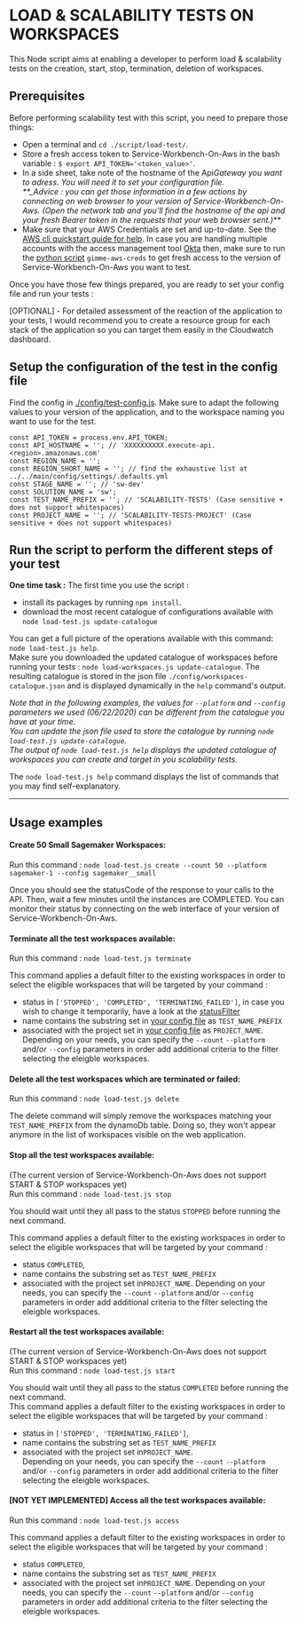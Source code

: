 # LOAD & SCALABILITY TESTS ON WORKSPACES

This Node script aims at enabling a developer to perform load & scalability tests on the creation, start, stop, termination, deletion of workspaces.

## Prerequisites

Before performing scalability test with this script, you need to prepare those things:

- Open a terminal and `cd ./script/load-test/`.
- Store a fresh access token to Service-Workbench-On-Aws in the bash variable : `$ export API_TOKEN='<token_value>'`.
- In a side sheet, take note of the hostname of the Api*Gateway you want to adress. You will need it to set your configuration file.  
  \*\*\_Advice : you can get those information in a few actions by connecting on web browser to your version of Service-Workbench-On-Aws. (Open the network tab and you'll find the hostname of the api and your fresh Bearer token in the requests that your web browser sent.)*\*\*
- Make sure that your AWS Credentials are set and up-to-date. See the [AWS cli quickstart guide for help](https://docs.aws.amazon.com/cli/latest/userguide/cli-configure-quickstart.html). In case you are handling multiple accounts with the access management tool [Okta](https://www.okta.com) then, make sure to run the [python script](https://github.com/Nike-Inc/gimme-aws-creds) `gimme-aws-creds` to get fresh access to the version of Service-Workbench-On-Aws you want to test.

Once you have those few things prepared, you are ready to set your config file and run your tests :

[OPTIONAL] - For detailed assessment of the reaction of the application to your tests, I would recommend you to create a resource group for each stack of the application so you can target them easily in the Cloudwatch dashboard.

## Setup the configuration of the test in the config file

Find the config in [./config/test-config.js](./config/test-config.js).
Make sure to adapt the following values to your version of the application, and to the workspace naming you want to use for the test.

```
const API_TOKEN = process.env.API_TOKEN;
const API_HOSTNAME = ''; // 'XXXXXXXXXX.execute-api.<region>.amazonaws.com'
const REGION_NAME = '';
const REGION_SHORT_NAME = ''; // find the exhaustive list at ../../main/config/settings/.defaults.yml
const STAGE_NAME = ''; // 'sw-dev'
const SOLUTION_NAME = 'sw';
const TEST_NAME_PREFIX = ''; // 'SCALABILITY-TESTS' (Case sensitive + does not support whitespaces)
const PROJECT_NAME = ''; // 'SCALABILITY-TESTS-PROJECT' (Case sensitive + does not support whitespaces)
```

## Run the script to perform the different steps of your test

**One time task :**
The first time you use the script :

- install its packages by running `npm install`.
- download the most recent catalogue of configurations available with `node load-test.js update-catalogue`

You can get a full picture of the operations available with this command: `node load-test.js help`.  
Make sure you downloaded the updated catalogue of workspaces before running your tests : `node load-workspaces.js update-catalogue`.
The resulting catalogue is stored in the json file `./config/workspaces-catalogue.json` and is displayed dynamically in the `help` command's output.

_Note that in the following examples, the values for `--platform` and `--config` parameters we used (06/22/2020) can be different from the catalogue you have at your time._  
_You can update the json file used to store the catalogue by running `node load-test.js update-catalogue`._  
_The output of `node load-test.js help` displays the updated catalogue of workspaces you can create and target in you scalability tests._

The `node load-test.js help` command displays the list of commands that you may find self-explanatory.

---

## Usage examples

#### Create 50 Small Sagemaker Workspaces:

Run this command : `node load-test.js create --count 50 --platform sagemaker-1 --config sagemaker__small`

Once you should see the statusCode of the response to your calls to the API. Then, wait a few minutes until the instances are COMPLETED.
You can monitor their status by connecting on the web interface of your version of Service-Workbench-On-Aws.

#### Terminate all the test workspaces available:

Run this command : `node load-test.js terminate`

This command applies a default filter to the existing workspaces in order to select the eligible workspaces that will be targeted by your command :

- status in `['STOPPED', 'COMPLETED', 'TERMINATING_FAILED']`, in case you wish to change it temporarily, have a look at the [statusFilter](./load-test.js#L250)
- name contains the substring set in [your config file](./config/test-config.js) as `TEST_NAME_PREFIX`
- associated with the project set in [your config file](./config/test-config.js) as `PROJECT_NAME`.
  Depending on your needs, you can specify the `--count` `--platform` and/or `--config` parameters in order add additional criteria to the filter selecting the eleigble workspaces.

#### Delete all the test workspaces which are terminated or failed:

Run this command : `node load-test.js delete`

The delete command will simply remove the workspaces matching your `TEST_NAME_PREFIX` from the dynamoDb table. Doing so, they won't appear anymore in the list of workspaces visible on the web application.

#### Stop all the test workspaces available:

(The current version of Service-Workbench-On-Aws does not support START & STOP workspaces yet)  
Run this command : `node load-test.js stop`

You should wait until they all pass to the status `STOPPED` before running the next command.

This command applies a default filter to the existing workspaces in order to select the eligible workspaces that will be targeted by your command :

- status `COMPLETED`,
- name contains the substring set as `TEST_NAME_PREFIX`
- associated with the project set in`PROJECT_NAME`.
  Depending on your needs, you can specify the `--count` `--platform` and/or `--config` parameters in order add additional criteria to the filter selecting the eleigble workspaces.

#### Restart all the test workspaces available:

(The current version of Service-Workbench-On-Aws does not support START & STOP workspaces yet)  
Run this command : `node load-test.js start`

You should wait until they all pass to the status `COMPLETED` before running the next command.  
This command applies a default filter to the existing workspaces in order to select the eligible workspaces that will be targeted by your command :

- status in `['STOPPED', 'TERMINATING_FAILED']`,
- name contains the substring set as `TEST_NAME_PREFIX`
- associated with the project set in`PROJECT_NAME`.  
  Depending on your needs, you can specify the `--count` `--platform` and/or `--config` parameters in order add additional criteria to the filter selecting the eleigble workspaces.

#### [NOT YET IMPLEMENTED] Access all the test workspaces available:

Run this command : `node load-test.js access`

This command applies a default filter to the existing workspaces in order to select the eligible workspaces that will be targeted by your command :

- status `COMPLETED`,
- name contains the substring set as `TEST_NAME_PREFIX`
- associated with the project set in`PROJECT_NAME`.
  Depending on your needs, you can specify the `--count` `--platform` and/or `--config` parameters in order add additional criteria to the filter selecting the eleigble workspaces.
